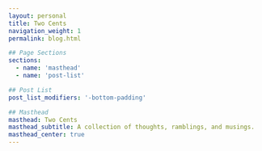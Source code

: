 ```yaml
---
layout: personal
title: Two Cents
navigation_weight: 1
permalink: blog.html

## Page Sections
sections:
  - name: 'masthead'
  - name: 'post-list'

## Post List
post_list_modifiers: '-bottom-padding'

## Masthead
masthead: Two Cents
masthead_subtitle: A collection of thoughts, ramblings, and musings.
masthead_center: true
---
```

